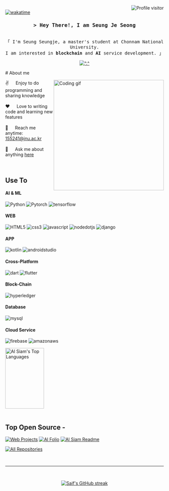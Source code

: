 
<!--
<p align="center">
  <a href="https://github.com/Trouvler"><img src="https://readme-typing-svg.herokuapp.com/?lines=Self%20Taught%20Programmer;Front%20End%20Developer;1.5%2B%20years%20of%20coding%20experience;Always%20learning%20new%20things&center=true&width=380&height=45"></a>
</p>

 -->

<a href="https://komarev.com/ghpvc/?username=Trouvler">
  <img align="right" src="https://komarev.com/ghpvc/?username=Trouvler&label=Visitors&color=0e75b6&style=flat" alt="Profile visitor" />
</a>


[![wakatime](https://wakatime.com/badge/user/eebb3dd8-d9b2-40de-9b88-6fd6cac99dbc.svg)](https://wakatime.com/@eebb3dd8-d9b2-40de-9b88-6fd6cac99dbc)

<!-- Intro  -->
<h3 align="center">
        <samp>&gt; Hey There!, I am
                <b>Seung Je Seong</a></b>
        </samp>
</h3>


<p align="center"> 
  <samp>
    <br>
    「 I'm Seung Seungje, a master's student at Chonnam National University. <br>I am interested in <b>blockchain</b> and <b>AI</b> service development.  」
    <br>
  </samp>
</p>
<!-- About Section -->
<p align="center">
  <a href="https://github.com/Trouvler">
    <img src="https://github-profile-summary-cards.vercel.app/api/cards/profile-details?username=Trouvler&theme=radical" alt="^.^"/>
  </a>
</p>
 # About me
 
<p>
 <img align="right" width="350" src="/assets/programmer.gif" alt="Coding gif" />
  
 ✌️ &emsp; Enjoy to do programming and sharing knowledge <br/><br/>
 ❤️ &emsp; Love to writing code and learning new features<br/><br/>
 📧 &emsp; Reach me anytime: 155241@jnu.ac.kr<br/><br/>
 💬 &emsp; Ask me about anything [here](https://github.com/Trouvler/Trouvler/issues)

</p>

<br/>

## Use To 

#### AI & ML
![Python](https://img.shields.io/badge/python-3776AB?style=for-the-badge&labelColor=white&logo=Python&logoColor=3776AB)
![Pytorch](https://img.shields.io/badge/pytorch-EE4C2C?style=for-the-badge&labelColor=white&logo=pytorch&logoColor=EE4C2C)
![tensorflow](https://img.shields.io/badge/tensorflow-FF6F00?style=for-the-badge&labelColor=white&logo=tensorflow&logoColor=FF6F00)
#### WEB
![HTML5](https://img.shields.io/badge/html5-E34F26?style=for-the-badge&labelColor=white&logo=html5&logoColor=E34F26)
![css3](https://img.shields.io/badge/css3-1572B6?style=for-the-badge&labelColor=white&logo=css3&logoColor=1572B6)
![javascript](https://img.shields.io/badge/javascript-F7DF1E?style=for-the-badge&labelColor=white&logo=javascript&logoColor=F7DF1E)
![nodedotjs](https://img.shields.io/badge/nodedotjs-339933?style=for-the-badge&labelColor=white&logo=nodedotjs&logoColor=339933)
![django](https://img.shields.io/badge/django-092E20?style=for-the-badge&labelColor=white&logo=django&logoColor=092E20)
#### APP
![kotlin](https://img.shields.io/badge/kotlin-7F52FF?style=for-the-badge&labelColor=white&logo=kotlin&logoColor=7F52FF)
![androidstudio](https://img.shields.io/badge/androidstudio-3DDC84?style=for-the-badge&labelColor=white&logo=androidstudio&logoColor=3DDC84)
#### Cross-Platform
![dart](https://img.shields.io/badge/dart-0175C2?style=for-the-badge&labelColor=white&logo=dart&logoColor=0175C2)
![flutter](https://img.shields.io/badge/flutter-02569B?style=for-the-badge&labelColor=white&logo=flutter&logoColor=02569B)
#### Block-Chain
![hyperledger](https://img.shields.io/badge/hyperledger-2F3134?style=for-the-badge&labelColor=white&logo=hyperledger&logoColor=2F3134)
#### Database
![mysql](https://img.shields.io/badge/mysql-4479A1?style=for-the-badge&labelColor=white&logo=mysql&logoColor=4479A1)
#### Cloud Service
![firebase](https://img.shields.io/badge/firebase-FFCA28?style=for-the-badge&labelColor=white&logo=firebase&logoColor=FFCA28)
![amazonaws](https://img.shields.io/badge/amazonaws-232F3E?style=for-the-badge&labelColor=white&logo=amazonaws&logoColor=232F3E)

<a href="https://github.com/Trouvler"><img alt="Al Siam's Top Languages" src="https://denvercoder1-github-readme-stats.vercel.app/api/top-langs/?username=Trouvler&langs_count=8&layout=compact&theme=react&border_color=7F3FBF&bg_color=0D1117&title_color=F85D7F&icon_color=F8D866" height="192px" width="49.5%"/></a>
  <br/>
</a>
<br/>

## Top Open Source -
[![Web Projects](https://github-readme-stats.vercel.app/api/pin/?username=rbxo98&repo=ai_medicine_collector&border_color=7F3FBF&bg_color=0D1117&title_color=C9D1D9&text_color=8B949E&icon_color=7F3FBF)]([https://github.com/Trouvler/web-projects](https://github.com/rbxo98/ai_medicine_collector.git))
[![Al Folio](https://github-readme-stats.vercel.app/api/pin/?username=Trouvler&repo=m_100&border_color=7F3FBF&bg_color=0D1117&title_color=C9D1D9&text_color=8B949E&icon_color=7F3FBF)]([https://github.com/Trouvler/al-folio](https://github.com/rbxo98/100mountain))
[![Al Siam Readme](https://github-readme-stats.vercel.app/api/pin/?username=Trouvler&repo=smartfarm_coffee_hyperledger&border_color=7F3FBF&bg_color=0D1117&title_color=C9D1D9&text_color=8B949E&icon_color=7F3FBF)]([https://github.com/Trouvler/Trouvler](https://github.com/Trouvler/smartfarm_coffee_hyperledger))

<p align="left">
  <a href="https://github.com/Trouvler?tab=repositories" target="_blank"><img alt="All Repositories" title="All Repositories" src="https://img.shields.io/badge/-All%20Repos-2962FF?style=for-the-badge&logo=koding&logoColor=white"/></a>
</p>

<br/>
<hr/>
<br/>

<p align="center">
  <a href="https://github.com/Trouvler">
    <img src="https://github-readme-streak-stats.herokuapp.com/?user=Trouvler&theme=radical&border=7F3FBF&background=0D1117" alt="Saif's GitHub streak"/>
  </a>
</p>

